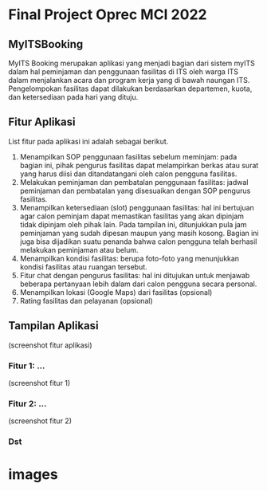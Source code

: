 # Final Project Oprec MCI 2022
  
## MyITSBooking
MyITS Booking merupakan aplikasi yang menjadi bagian dari sistem myITS dalam hal peminjaman dan penggunaan fasilitas di ITS oleh warga ITS dalam menjalankan acara dan program kerja yang di bawah naungan ITS. Pengelompokan fasilitas dapat dilakukan berdasarkan departemen, kuota, dan ketersediaan pada hari yang dituju.

## Fitur Aplikasi
List fitur pada aplikasi ini adalah sebagai berikut.
1. Menampilkan SOP penggunaan fasilitas sebelum meminjam: pada bagian ini, pihak pengurus fasilitas dapat melampirkan berkas atau surat yang harus diisi dan ditandatangani oleh calon pengguna fasilitas.
2. Melakukan peminjaman dan pembatalan penggunaan fasilitas: jadwal peminjaman dan pembatalan yang disesuaikan dengan SOP pengurus fasilitas.
3. Menampilkan ketersediaan (slot) penggunaan fasilitas: hal ini bertujuan agar calon peminjam dapat memastikan fasilitas yang akan dipinjam tidak dipinjam oleh pihak lain. Pada tampilan ini, ditunjukkan pula jam peminjaman yang sudah dipesan maupun yang masih kosong. Bagian ini juga bisa dijadikan suatu penanda bahwa calon pengguna telah berhasil melakukan peminjaman atau belum.
4. Menampilkan kondisi fasilitas: berupa foto-foto yang menunjukkan kondisi fasilitas atau ruangan tersebut.
5. Fitur chat dengan pengurus fasilitas: hal ini ditujukan untuk menjawab beberapa pertanyaan lebih dalam dari calon pengguna secara personal.
6. Menampilkan lokasi (Google Maps) dari fasilitas (opsional)
7. Rating fasilitas dan pelayanan (opsional)

## Tampilan Aplikasi
(screenshot fitur aplikasi)
### Fitur 1: ...
(screenshot fitur 1)
### Fitur 2: ...
(screenshot fitur 2)
### Dst
# images

